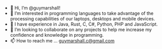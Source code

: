 - 👋 Hi, I’m @guymarshall!
- 👀 I’m interested in programming languages to take advantage of the processing capabilities of our laptops, desktops and mobile devices.
- 🌱 I have experience in Java, Rust, C, C#, Python, PHP and JavaScript.
- 💞️ I’m looking to collaborate on any projects to help me increase my confidence and knowledge in programming.
- 📫 How to reach me ... guymarshall.c@gmail.com

<!---
guymarshall/guymarshall is a ✨ special ✨ repository because its `README.md` (this file) appears on your GitHub profile.
You can click the Preview link to take a look at your changes.
--->
